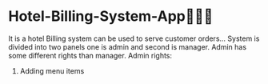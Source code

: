 # Hotel-Billing-System-App🧾🧾💵
It is a hotel Billing system can be used to serve customer orders...
System is divided into two panels one is admin and second is manager.
Admin has some different rights than manager.
Admin rights:
1. Adding menu items
